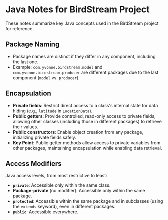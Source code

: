 # Java Notes for BirdStream Project

These notes summarize key Java concepts used in the BirdStream project for reference.

## Package Naming
- Package names are distinct if they differ in any component, including the last one.
- Example: `com.yvonne.birdstream.model` and `com.yvonne.birdstream.producer` are different packages due to the last component (`model` vs. `producer`).

## Encapsulation
- **Private fields**: Restrict direct access to a class's internal state for data hiding (e.g., `latitude` in `LocationData`).
- **Public getters**: Provide controlled, read-only access to private fields, allowing other classes (including those in different packages) to retrieve their values.
- **Public constructors**: Enable object creation from any package, initializing private fields safely.
- **Key Point**: Public getter methods allow access to private variables from other packages, maintaining encapsulation while enabling data retrieval.

## Access Modifiers
Java access levels, from most restrictive to least:
- **`private`**: Accessible only within the same class.
- **Package-private** (no modifier): Accessible only within the same package.
- **`protected`**: Accessible within the same package and in subclasses (using the `extends` keyword), even in different packages.
- **`public`**: Accessible everywhere.